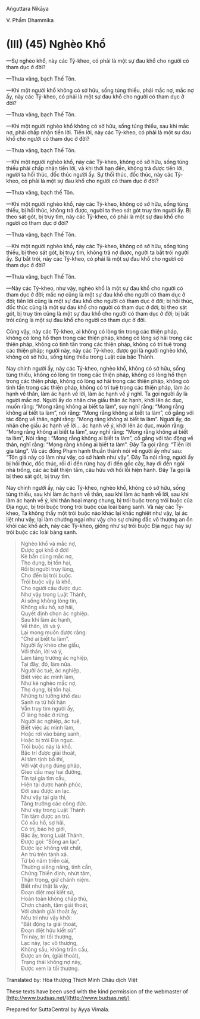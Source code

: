 Aṅguttara Nikāya

V. Phẩm Dhammika

# (III) (45) Nghèo Khổ

—Sự nghèo khổ, này các Tỷ-kheo, có phải là một sự đau khổ cho người có tham dục ở đời?

—Thưa vâng, bạch Thế Tôn.

—Khi một người khổ không có sở hữu, sống túng thiếu, phải mắc nợ, mắc nợ ấy, này các Tỷ-kheo, có phải là một sự đau khổ cho người có tham dục ở đời?

—Thưa vâng, bạch Thế Tôn.

—Khi một người nghèo khổ không có sở hữu, sống túng thiếu, sau khi mắc nợ, phải chấp nhận tiền lời. Tiền lời, này các Tỷ-kheo, có phải là một sự đau khổ cho người có tham dục ở đời?

—Thưa vâng, bạch Thế Tôn.

—Khi một người nghèo khổ, này các Tỷ-kheo, không có sở hữu, sống túng thiếu phải chấp nhận tiền lời, và khi thời hạn đến, không trả được tiền lời, người ta hối thúc, đốc thúc người ấy. Sự thối thúc, đốc thúc, này các Tỷ-kheo, có phải là một sự đau khổ cho người có tham dục ở đời?

—Thưa vâng, bạch thế Tôn.

—Khi một người nghèo khổ, này các Tỷ-kheo, không có sở hữu, sống túng thiếu, bị hối thúc, không trả được, người ta theo sát gót truy tìm người ấy. Bị theo sát gót, bị truy tìm, này các Tỷ-kheo, có phải là một sự đau khổ cho người có tham dục ở đời?

—Thưa vâng, bạch Thế Tôn.

—Khi một người nghèo khổ, này các Tỷ-kheo, không có sở hữu, sống túng thiếu, bị theo sát gót, bị truy tìm, không trả nợ được, người ta bắt trói người ấy. Sự bắt trói, này các Tỷ-kheo, có phải là một sự đau khổ cho người có tham dục ở đời?

—Thưa vâng, bạch Thế Tôn.

—Này các Tỷ-kheo, như vậy, nghèo khổ là một sự đau khổ cho người có tham dục ở đời; mắc nợ cũng là một sự đau khổ cho người có tham dục ở đời; tiền lời cũng là một sự đau khổ cho người có tham dục ở đời; bị hối thúc, đốc thúc cũng là một sự đau khổ cho người có tham dục ở đời; bị theo sát gót, bị truy tìm cũng là một sự đau khổ cho người có tham dục ở đời; bị bắt trói cũng là một sự đau khổ cho người có tham dục ở đời.

Cũng vậy, này các Tỷ-kheo, ai không có lòng tin trong các thiện pháp, không có lòng hổ thẹn trong các thiện pháp, không có lòng sợ hãi trong các thiện pháp, không có tinh tấn trong các thiện pháp, không có trí tuệ trong các thiện pháp; người này, này các Tỷ-kheo, được gọi là người nghèo khổ, không có sở hữu, sống túng thiếu trong Luật của bậc Thánh.

Nay chính người ấy, này các Tỷ-kheo, nghèo khổ, không có sở hữu, sống túng thiếu, không có lòng tin trong các thiện pháp, không có lòng hổ thẹn trong các thiện pháp, không có lòng sợ hãi trong các thiện pháp, không có tinh tấn trong các thiện pháp, không có trí tuệ trong các thiện pháp, làm ác hạnh về thân, làm ác hạnh về lời, làm ác hạnh về ý nghĩ. Ta gọi người ấy là người mắc nợ. Người ấy do nhân che giấu thân ác hạnh, khởi lên ác dục, muốn rằng: “Mong rằng không ai biết ta làm”, suy nghĩ rằng: “Mong rằng không ai biết ta làm”, nói rằng: “Mong rằng không ai biết ta làm”, cố gắng với tác động về thân, nghĩ rằng: “Mong rằng không ai biết ta làm”. Người ấy, do nhân che giấu ác hạnh về lời... ác hạnh về ý, khởi lên ác dục, muốn rằng: “Mong rằng không ai biết ta làm”, suy nghĩ rằng: “Mong rằng không ai biết ta làm”, Nói rằng : “Mong rằng không ai biết ta làm”, cố gắng với tác động về thân, nghĩ rằng: “Mong rằng không ai biết ta làm”. Ðây Ta gọi rằng: “Tiền lời gia tăng”. Và các đồng Phạm hạnh thuần thành nói về người ấy như sau: “Tôn giả này có làm như vậy, có sở hành như vậy”. Ðây Ta nói rằng, người ấy bị hối thúc, đốc thúc, rồi đi đến rừng hay đi đến gốc cây, hay đi đến ngôi nhà trống, các ác bất thiện tầm, câu hữu với hối lỗi hiện hành. Ðây Ta gọi là bị theo sát gót, bị truy tìm.

Nay chính người ấy, này các Tỷ-kheo, nghèo khổ, không có sở hữu, sống túng thiếu, sau khi làm ác hạnh về thân, sau khi làm ác hạnh về lời, sau khi làm ác hạnh về ý, khi thân hoại mạng chung, bị trói buộc trong trói buộc của Ðịa ngục, bị trói buộc trong trói buộc của loài bàng sanh. Và này các Tỷ-kheo, Ta không thấy một trói buộc nào khác lại khắc nghiệt như vậy, lại ác liệt như vậy, lại làm chướng ngại như vậy cho sự chứng đắc vô thượng an ổn khỏi các khổ ách, này các Tỷ-kheo, giống như sự trói buộc Ðịa ngục hay sự trói buộc các loài bàng sanh.

> Nghèo khổ và mắc nợ,  
> Ðược gọi khổ ở đời!  
> Kẻ bần cùng mắc nợ,  
> Thọ dụng, bị tổn hại,  
> Rồi bị người truy lùng,  
> Cho đến bị trói buộc.  
> Trói buộc vậy là khổ,  
> Cho người cầu được dục.  
> Như vậy trong Luật Thánh,  
> Ai sống không lòng tin,  
> Không xấu hổ, sợ hãi,  
> Quyết định chọn ác nghiệp.  
> Sau khi làm ác hạnh,  
> Về thân, lời và ý.  
> Lại mong muốn được rằng:  
> “Chớ ai biết ta làm”.  
> Người ấy khéo che giấu,  
> Với thân, lời và ý,  
> Làm tăng trưởng ác nghiệp,  
> Tại đây, đó, làm nữa.  
> Người ác tuệ, ác nghiệp,  
> Biết việc ác mình làm,  
> Như kẻ nghèo mắc nợ,  
> Thọ dụng, bị tổn hại.  
> Những tư tưởng khổ đau  
> Sanh ra từ hối hận  
> Vẫn truy tìm người ấy,  
> Ở làng hoặc ở rừng.  
> Người ác nghiệp, ác tuệ,  
> Biết việc ác mình làm,  
> Hoặc rơi vào bàng sanh,  
> Hoặc bị trói Ðịa ngục.  
> Trói buộc này là khổ.  
> Bậc trí được giải thoát,  
> Ai tâm tịnh bố thí,  
> Với vật dụng đúng pháp,  
> Gieo cầu may hai đường,  
> Tín tại gia tìm cầu,  
> Hiện tại được hạnh phúc,  
> Ðời sau được an lạc.  
> Như vậy tại gia thí,  
> Tăng trưởng các công đức.  
> Như vậy trong Luật Thánh  
> Tín tâm được an trú.  
> Có xấu hổ, sợ hãi,  
> Có trí, bảo hộ giới,  
> Bậc ấy, trong Luật Thánh,  
> Ðược gọi: “Sống an lạc”.  
> Ðược lạc không vật chất,  
> An trú trên tánh xả.  
> Từ bỏ năm triền cái,  
> Thường siêng năng, tinh cần,  
> Chứng Thiền định, nhứt tâm,  
> Thận trọng, giữ chánh niệm.  
> Biết như thật là vậy,  
> Ðoạn diệt mọi kiết sử,  
> Hoàn toàn không chấp thủ,  
> Chơn chánh, tâm giải thoát,  
> Với chánh giải thoát ấy,  
> Nếu trí như vậy khởi:  
> “Bất động ta giải thoát,  
> Ðoạn diệt hữu kiết sử”.  
> Trí này, trí tối thượng,  
> Lạc này, lạc vô thượng,  
> Không sầu, không trần cấu,  
> Ðược an ổn, (giải thoát),  
> Trạng thái không nợ này,  
> Ðược xem là tối thượng.

Translated by: Hòa thượng Thích Minh Châu dịch Việt

These texts have been used with the kind permission of the webmaster of [http://www.budsas.net/](http://www.budsas.net/)

Prepared for SuttaCentral by Ayya Vimala.